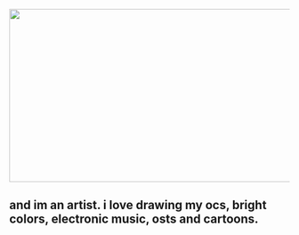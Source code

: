 <p align="center">
  <img width="613" height="311" src="https://i.imgur.com/kOIKjGn.png">
</p>

## and im an artist. i love drawing my ocs, bright colors, electronic music, osts and cartoons.

<!--
**pcythunder/pcythunder** is a ✨ _special_ ✨ repository because its `README.md` (this file) appears on your GitHub profile.

Here are some ideas to get you started:

- 🔭 I’m currently working on ...
- 🌱 I’m currently learning ...
- 👯 I’m looking to collaborate on ...
- 🤔 I’m looking for help with ...
- 💬 Ask me about ...
- 📫 How to reach me: ...
- 😄 Pronouns: ...
- ⚡ Fun fact: ...
-->
